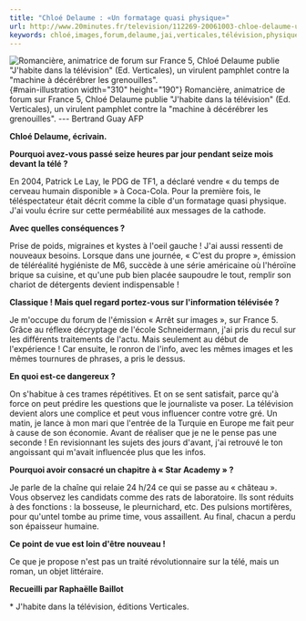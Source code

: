 ```yaml
---
title: "Chloé Delaume : «Un formatage quasi physique»"
url: http://www.20minutes.fr/television/112269-20061003-chloe-delaume-un-formatage-quasi-physique
keywords: chloé,images,forum,delaume,jai,verticales,télévision,physique,jhabite,quasi,france,pris,formatage,devient,télé
---
```

![Romancière, animatrice de forum sur France 5, Chloé Delaume publie \"J\'habite dans la télévision\" (Ed. Verticales), un virulent pamphlet contre la \"machine à décérébrer les grenouilles\".](https://img.20mn.fr/EvMlBrgYSwesrNi9W6hJSg/310x190_ecrivain-chloe-delaume-laureate-prix-decembre-2001-le-cri-sablier-pose-domicile-parisien-6-septembre-2006-occasion-sortie-livre-j-habite-television-gallimard.jpg){#main-illustration width="310" height="190"} Romancière, animatrice de forum sur France 5, Chloé Delaume publie \"J\'habite dans la télévision\" (Ed. Verticales), un virulent pamphlet contre la \"machine à décérébrer les grenouilles\". --- Bertrand Guay AFP

**Chloé Delaume, écrivain.**

**Pourquoi avez-vous passé seize heures par jour pendant seize mois devant la télé ?**

En 2004, Patrick Le Lay, le PDG de TF1, a déclaré vendre « du temps de cerveau humain disponible » à Coca-Cola. Pour la première fois, le téléspectateur était décrit comme la cible d\'un formatage quasi physique. J\'ai voulu écrire sur cette perméabilité aux messages de la cathode.

**Avec quelles conséquences ?**

Prise de poids, migraines et kystes à l\'oeil gauche ! J\'ai aussi ressenti de nouveaux besoins. Lorsque dans une journée, « C\'est du propre », émission de téléréalité hygiéniste de M6, succède à une série américaine où l\'héroïne brique sa cuisine, et qu\'une pub bien placée saupoudre le tout, remplir son chariot de détergents devient indispensable !

**Classique ! Mais quel regard portez-vous sur l\'information télévisée ?**

Je m\'occupe du forum de l\'émission « Arrêt sur images », sur France 5. Grâce au réflexe décryptage de l\'école Schneidermann, j\'ai pris du recul sur les différents traitements de l\'actu. Mais seulement au début de l\'expérience ! Car ensuite, le ronron de l\'info, avec les mêmes images et les mêmes tournures de phrases, a pris le dessus.

**En quoi est-ce dangereux ?**

On s\'habitue à ces trames répétitives. Et on se sent satisfait, parce qu\'à force on peut prédire les questions que le journaliste va poser. La télévision devient alors une complice et peut vous influencer contre votre gré. Un matin, je lance à mon mari que l\'entrée de la Turquie en Europe me fait peur à cause de son économie. Avant de réaliser que je ne le pense pas une seconde ! En revisionnant les sujets des jours d\'avant, j\'ai retrouvé le ton angoissant qui m\'avait influencée plus que les infos.

**Pourquoi avoir consacré un chapitre à « Star Academy » ?**

Je parle de la chaîne qui relaie 24 h/24 ce qui se passe au « château ». Vous observez les candidats comme des rats de laboratoire. Ils sont réduits à des fonctions : la bosseuse, le pleurnichard, etc. Des pulsions mortifères, pour qu\'untel tombe au prime time, vous assaillent. Au final, chacun a perdu son épaisseur humaine.

**Ce point de vue est loin d\'être nouveau !**

Ce que je propose n\'est pas un traité révolutionnaire sur la télé, mais un roman, un objet littéraire.

**Recueilli par Raphaëlle Baillot**

\* J\'habite dans la télévision, éditions Verticales.
